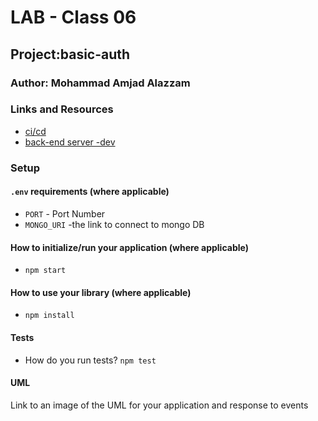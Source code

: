 # LAB - Class 06

## Project:basic-auth

### Author: Mohammad Amjad Alazzam

### Links and Resources

- [ci/cd](https://github.com/MohdAzzam/basic-auth/actions)
- [back-end server -dev](https://azzam-basic-auth.herokuapp.com/)

### Setup

#### `.env` requirements (where applicable)

- `PORT` - Port Number
- `MONGO_URI` -the link to connect to mongo DB

#### How to initialize/run your application (where applicable)

- `npm start`

#### How to use your library (where applicable)

- `npm install `

#### Tests

- How do you run tests? `npm test`


#### UML

Link to an image of the UML for your application and response to events
